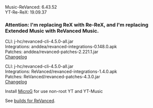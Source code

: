 Music-ReVanced: 6.43.52  
YT-Re-ReX: 19.09.37  

### Attention: I'm replacing ReX with Re-ReX, and I'm replacing Extended Music with ReVanced Music.  
CLI: j-hc/revanced-cli-4.5.0-all.jar  
Integrations: anddea/revanced-integrations-0.148.0.apk  
Patches: anddea/revanced-patches-2.221.1.jar  
[Changelog](https://github.com/anddea/revanced-patches/releases/tag/v2.221.1)

CLI: j-hc/revanced-cli-4.5.0-all.jar  
Integrations: ReVanced/revanced-integrations-1.4.0.apk  
Patches: ReVanced/revanced-patches-4.3.0.jar  
[Changelog](https://github.com/ReVanced/revanced-patches/releases/tag/v4.3.0)  

Install [MicroG](https://github.com/WSTxda/MicroG-RE/releases/latest) for use non-root YT and YT-Music  

See [builds for ReVanced](https://github.com/kevinr99089/ReVanced.Builder/releases/latest).  

